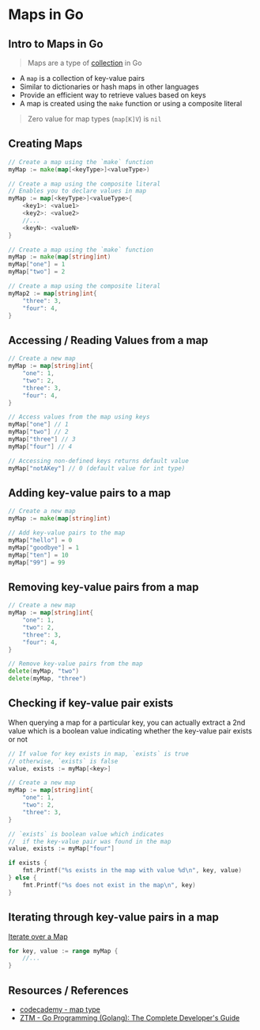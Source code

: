 # Maps in Go

## Intro to Maps in Go

> Maps are a type of [collection](go_data-types_collection.md) in Go

- A `map` is a collection of key-value pairs
- Similar to dictionaries or hash maps in other languages
- Provide an efficient way to retrieve values based on keys
- A map is created using the `make` function or using a composite literal

> Zero value for map types (`map[K]V`) is `nil`

## Creating Maps

```go
// Create a map using the `make` function
myMap := make(map[<keyType>]<valueType>)
```

```go
// Create a map using the composite literal
// Enables you to declare values in map
myMap := map[<keyType>]<valueType>{
    <key1>: <value1>
    <key2>: <value2>
    //...
    <keyN>: <valueN>
}
```

```go
// Create a map using the `make` function
myMap := make(map[string]int)
myMap["one"] = 1
myMap["two"] = 2

// Create a map using the composite literal
myMap2 := map[string]int{
    "three": 3,
    "four": 4,
}
```

## Accessing / Reading Values from a map

```go
// Create a new map
myMap := map[string]int{
    "one": 1,
    "two": 2,
    "three": 3,
    "four": 4,
}

// Access values from the map using keys
myMap["one"] // 1
myMap["two"] // 2
myMap["three"] // 3
myMap["four"] // 4

// Accessing non-defined keys returns default value
myMap["notAKey"] // 0 (default value for int type)
```

## Adding key-value pairs to a map

```go
// Create a new map
myMap := make(map[string]int)

// Add key-value pairs to the map
myMap["hello"] = 0
myMap["goodbye"] = 1
myMap["ten"] = 10
myMap["99"] = 99
```

## Removing key-value pairs from a map

```go
// Create a new map
myMap := map[string]int{
    "one": 1,
    "two": 2,
    "three": 3,
    "four": 4,
}

// Remove key-value pairs from the map
delete(myMap, "two")
delete(myMap, "three")
```

## Checking if key-value pair exists

When querying a map for a particular key, you can actually extract a 2nd value which is a boolean value indicating whether the key-value pair exists or not

```go
// If value for key exists in map, `exists` is true
// otherwise, `exists` is false
value, exists := myMap[<key>]
```

```go
// Create a new map
myMap := map[string]int{
    "one": 1,
    "two": 2,
    "three": 3,
}

// `exists` is boolean value which indicates
//  if the key-value pair was found in the map
value, exists := myMap["four"]

if exists {
    fmt.Printf("%s exists in the map with value %d\n", key, value)
} else {
    fmt.Printf("%s does not exist in the map\n", key)
}
```

## Iterating through key-value pairs in a map

[Iterate over a Map](go_loops.md#looping-over-iterables-with-range)

```go
for key, value := range myMap {
    //...
}
```

## Resources / References

- [codecademy - map type](https://www.codecademy.com/resources/docs/go/map)
- [ZTM - Go Programming (Golang): The Complete Developer's Guide](https://zerotomastery.io/courses/learn-golang/)

